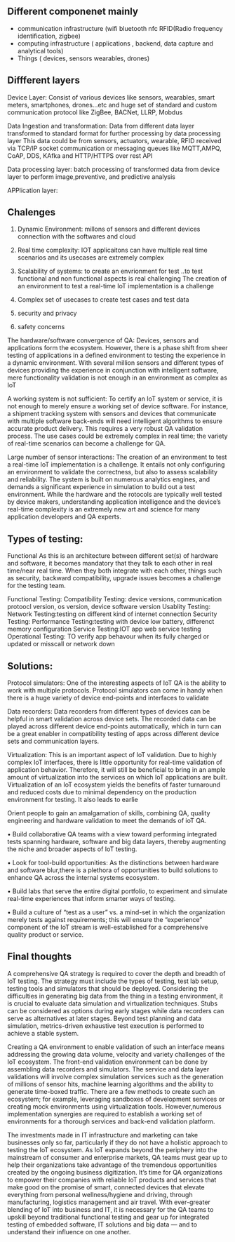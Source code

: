 ## Different componenet mainly
* communication infrastructure (wifi bluetooth nfc RFID(Radio frequency identification, zigbee)
* computing infrastructure ( applications , backend, data capture and analytical tools)
* Things ( devices, sensors wearables, drones)


## Diffferent layers

Device Layer: Consist of various devices like sensors, wearables, smart meters, smartphones, drones...etc and huge set of standard and custom communication protocol like ZigBee, BACNet, LLRP, Mobdus

Data Ingestion and transformation: Data from different data layer transformed to standard format for further processing by data processing layer
    This data could be from sensors, actuators, wearable, RFID received via TCP/IP socket communication or messaging queues like MQTT,AMPQ, CoAP, DDS, KAfka and HTTP/HTTPS over rest API
    
Data processing layer: batch processing of transformed data from device layer to perform image,preventive, and predictive analysis

APPlication layer: 

## Chalenges
1) Dynamic Environment: millons of sensors and different devices connection with the softwares and cloud

2) Real time complexity: IOT applicaitons can have multiple real time scenarios and its usecases are extremely complex

3) Scalability of systems: to create an envrionment for test ..to test functional and non functional aspects is real challenging
The creation of an environment to test a real-time IoT implementation is a challenge

4) Complex set of usecases to create test cases and test data

5) security and privacy

6) safety concerns

The hardware/software convergence of QA:
Devices, sensors and applications form the ecosystem. However, there is a phase shift from sheer testing of applications in a defined environment to testing the experience in a dynamic environment. With several million sensors and different types of devices providing the experience in conjunction with intelligent software, mere functionality validation is not enough in an environment as complex as IoT

A working system is not sufficient: 
To certify an IoT system or service, it is not enough to merely ensure a working set of device software. For instance, a shipment tracking system with sensors and devices that communicate with multiple software back-ends will need intelligent algorithms to ensure accurate product delivery. This requires a very robust QA validation process. The use cases could be extremely complex in real time; the variety of real-time scenarios can become a challenge for QA.

Large number of sensor interactions: The creation of an environment to test a real-time IoT implementation is a challenge. It entails not only configuring an environment to validate the correctness, but also to assess scalability and reliability. The system is built on numerous analytics engines, and demands a significant experience in simulation to build out a test environment. While the hardware and the rotocols are typically well tested by device makers, understanding application intelligence and the device’s real-time complexity is an extremely new art and science for many application developers and QA experts.

## Types of testing:

Functional 
As this is an architecture between different set(s) of hardware and software, it becomes mandatory that they talk to each other in real time/near real time. When they both integrate with each other, things such as security, backward compatibility, upgrade issues becomes a challenge for the testing team.

Functional Testing:
Compatibility Testing: device versions, communication protoocl version, os version, device software version
Usablity Testing:
Network Testing:testing on different kind of internet connection
Security Testing:
Performance Testing:testing with device low battery, differenct memory configuration
Service Testing:IOT app web service testing
Operational Testing: TO verify app behavour when its fully charged or updated or misscall or network down


## Solutions:

Protocol simulators: One of the interesting aspects of IoT QA is the ability to work with multiple protocols. Protocol simulators can come in handy when there is a huge variety of device end-points and interfaces to validate



Data recorders: Data recorders from different types of devices can be helpful in smart validation across device sets. The recorded data can be played across different device end-points automatically, which in turn can be a great enabler in compatibility testing of apps across different device sets and communication layers.



Virtualization: This is an important aspect of IoT validation. Due to highly complex IoT interfaces, there is little opportunity for real-time validation of application behavior. Therefore, it will still be beneficial to bring in an ample amount of virtualization into the services on which IoT applications are built. Virtualization of an IoT ecosystem yields the benefits of faster turnaround and reduced costs due to minimal dependency on the production environment for testing. It also leads to earlie

Orient people to gain an amalgamation of skills, combining QA, quality engineering and hardware validation to meet the demands of ioT QA.


• Build collaborative QA teams with a view toward performing integrated tests spanning hardware, software and big data layers, thereby augmenting the niche and broader aspects of IoT testing.


• Look for tool-build opportunities: As the distinctions between hardware and software blur,there is a plethora of opportunities to build solutions to enhance QA across the internal systems ecosystem.


• Build labs that serve the entire digital portfolio, to experiment and simulate real-time experiences that inform smarter ways of testing.


• Build a culture of “test as a user” vs. a mind-set in which the organization merely tests against requirements; this will ensure the “experience” component of the IoT stream is well-established for a comprehensive quality product or service.


## Final thoughts



A comprehensive QA strategy is required to cover the depth and breadth of IoT testing. The strategy must include the types of testing, test lab setup, testing tools and simulators that should be deployed. Considering the difficulties in generating big data from the thing in a testing environment, it is crucial to evaluate data simulation and virtualization techniques. Stubs can be considered as options during early stages while data recorders can serve as alternatives at later stages. Beyond test planning and data simulation, metrics-driven exhaustive test execution is performed to achieve a stable system.



Creating a QA environment to enable validation of such an interface means addressing the growing data volume, velocity and variety challenges of the IoT ecosystem. The front-end validation environment can be done by assembling data recorders and simulators. The service and data layer validations will involve complex simulation services such as the generation of millions of sensor hits, machine learning algorithms and the ability to generate time-boxed traffic.
There are a few methods to create such an ecosystem; for example, leveraging sandboxes of development services or creating mock environments using virtualization tools. However,numerous implementation synergies are required to establish a working set of environments for a thorough services and back-end validation platform.



The investments made in IT infrastructure and marketing can take businesses only so far, particularly if they do not have a holistic approach to testing the IoT ecosystem. As IoT expands beyond the periphery into the mainstream of consumer and enterprise markets, QA teams must gear up to help their organizations take advantage of the tremendous opportunities created by the ongoing business digitization. It’s time for QA organizations to empower their companies with reliable IoT products and services that make good on the promise of smart, connected devices that elevate everything from personal wellness/hygiene and driving, through manufacturing, logistics management and air travel. With ever-greater blending of IoT into business and IT, it is necessary for the QA teams to upskill beyond traditional functional testing and gear up for integrated testing of embedded software, IT solutions and big data — and to understand their influence on one another. 


